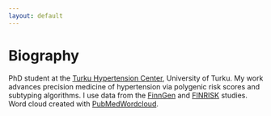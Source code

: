 ```yaml
---
layout: default
---
```


# Biography

PhD student at the <a href="https://www.hypertensioncenter.org/">Turku Hypertension Center</a>, University of Turku. My work advances precision medicine of hypertension via polygenic risk scores and subtyping algorithms. I use data from the <a href="https://www.finngen.fi/en">FinnGen</a> and <a href="https://thl.fi/en/web/thlfi-en/research-and-development/research-and-projects/the-national-finrisk-study">FINRISK</a> studies. Word cloud created with <a href="https://github.com/felixfan/PubMedWordcloud">PubMedWordcloud</a>.
